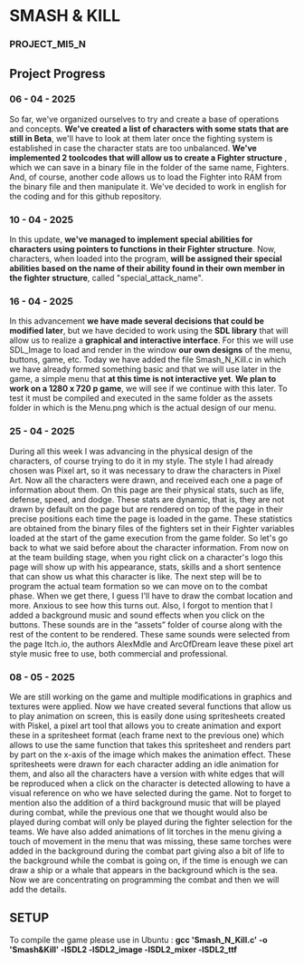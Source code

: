 # SMASH & KILL
### PROJECT_MI5_N


## Project Progress
### 06 - 04 - 2025
So far, we've organized ourselves to try and create a base of operations and concepts. **We've created a list of characters with some stats that are still in Beta**, we'll have to look at them later once the fighting system is established in case the character stats are too unbalanced.
**We've implemented 2 toolcodes that will allow us to create a Fighter structure** , which we can save in a binary file in the folder of the same name, Fighters. And, of course, another code allows us to load the Fighter into RAM from the binary file and then manipulate it.
We've decided to work in english for the coding and for this github repository.

### 10 - 04 - 2025
In this update, **we've managed to implement special abilities for characters using pointers to functions in their Fighter structure**. Now, characters, when loaded into the program, **will be assigned their special abilities based on the name of their ability found in their own member in the fighter structure**, called "special_attack_name".

### 16 - 04 - 2025
In this advancement **we have made several decisions that could be modified later**, but we have decided to work using the **SDL library** that will allow us to realize a **graphical and interactive interface**. For this we will use SDL_Image to load and render in the window **our own designs** of the menu, buttons, game, etc. Today we have added the file Smash_N_Kill.c in which we have already formed something basic and that we will use later in the game, a simple menu that **at this time is not interactive yet**. **We plan to work on a 1280 x 720 p game**, we will see if we continue with this later. To test it must be compiled and executed in the same folder as the assets folder in which is the Menu.png which is the actual design of our menu.

### 25 - 04 - 2025
During all this week I was advancing in the physical design of the characters, of course trying to do it in my style. The style I had already chosen was Pixel art, so it was necessary to draw the characters in Pixel Art. Now all the characters were drawn, and received each one a page of information about them. On this page are their physical stats, such as life, defense, speed, and dodge. These stats are dynamic, that is, they are not drawn by default on the page but are rendered on top of the page in their precise positions each time the page is loaded in the game. These statistics are obtained from the binary files of the fighters set in their Fighter variables loaded at the start of the game execution from the game folder. So let's go back to what we said before about the character information.
From now on at the team building stage, when you right click on a character's logo this page will show up with his appearance, stats, skills and a short sentence that can show us what this character is like.
The next step will be to program the actual team formation so we can move on to the combat phase. When we get there, I guess I'll have to draw the combat location and more. Anxious to see how this turns out.
Also, I forgot to mention that I added a background music and sound effects when you click on the buttons. These sounds are in the “assets” folder of course along with the rest of the content to be rendered. These same sounds were selected from the page Itch.io, the authors AlexMdle and ArcOfDream leave these pixel art style music free to use, both commercial and professional.

### 08 - 05 - 2025
We are still working on the game and multiple modifications in graphics and textures were applied. Now we have created several functions that allow us to play animation on screen, this is easily done using spritesheets created with Piskel, a pixel art tool that allows you to create animation and export these in a spritesheet format (each frame next to the previous one) which allows to use the same function that takes this spritesheet and renders part by part on the x-axis of the image which makes the animation effect. These spritesheets were drawn for each character adding an idle animation for them, and also all the characters have a version with white edges that will be reproduced when a click on the character is detected allowing to have a visual reference on who we have selected during the game.
Not to forget to mention also the addition of a third background music that will be played during combat, while the previous one that we thought would also be played during combat will only be played during the fighter selection for the teams.
We have also added animations of lit torches in the menu giving a touch of movement in the menu that was missing, these same torches were added in the background during the combat part giving also a bit of life to the background while the combat is going on, if the time is enough we can draw a ship or a whale that appears in the background which is the sea.
Now we are concentrating on programming the combat and then we will add the details.





## SETUP

To compile the game please use in Ubuntu : **gcc 'Smash_N_Kill.c' -o 'Smash&Kill' -lSDL2 -lSDL2_image -lSDL2_mixer -lSDL2_ttf**
